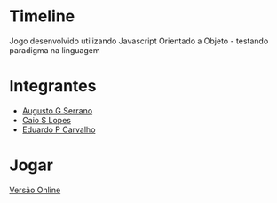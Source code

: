 # Timeline
Jogo desenvolvido utilizando Javascript Orientado a Objeto - testando paradigma na linguagem

# Integrantes
- [Augusto G Serrano](@gutsserrano)
- [Caio S Lopes](@caioslopes)
- [Eduardo P Carvalho](@EduardoPC05)

# Jogar
[Versão Online](caioslopes.github.io/timeline-game/)


